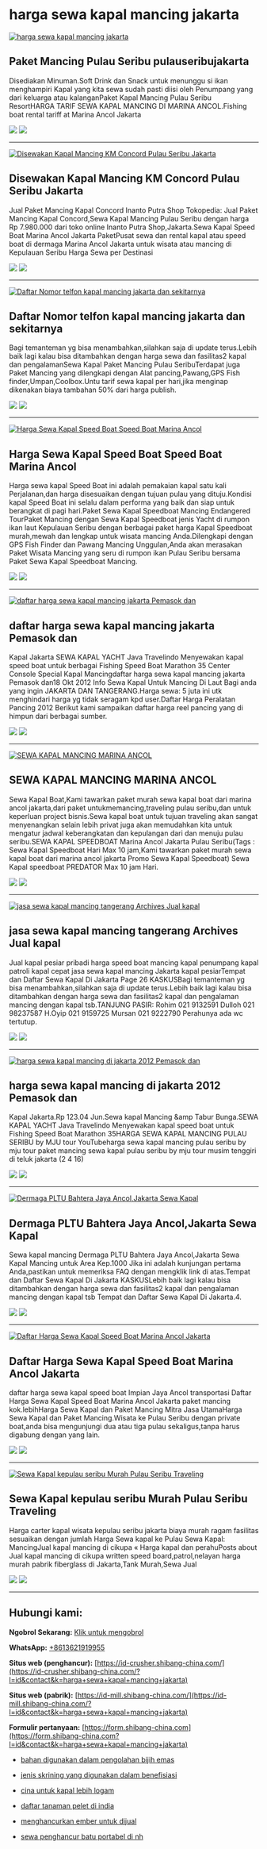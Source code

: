 # harga sewa kapal mancing jakarta

<a href="https://swt.shibang-china.com/?l=id&img&k=harga+sewa+kapal+mancing+jakarta" target="_blank">![harga sewa kapal mancing jakarta](http://static.shibang-china.com/all-800x300/100.jpg)</a>

## Paket Mancing Pulau Seribu pulauseribujakarta
Disediakan Minuman.Soft Drink dan Snack untuk menunggu si ikan menghampiri Kapal yang kita sewa sudah pasti diisi oleh Penumpang yang dari keluarga atau kalanganPaket Kapal Mancing Pulau Seribu ResortHARGA TARIF SEWA KAPAL MANCING DI MARINA ANCOL.Fishing boat rental tariff at Marina Ancol Jakarta


<a href="https://whatsapp.shibangsoft.com/WhatsApp.php" target="_blank" title="WhatsApp">![](http://static.shibang-china.com/icon/whatsapp.png)</a> <a href="https://swt.shibang-china.com/?l=id&icon&k=harga+sewa+kapal+mancing+jakarta" target="_blank">![](http://static.shibang-china.com/icon/chat-id.png)</a>

---

<a href="https://swt.shibang-china.com/?l=id&img&k=harga+sewa+kapal+mancing+jakarta" target="_blank">![Disewakan Kapal Mancing KM Concord Pulau Seribu Jakarta](http://static.shibang-china.com/all-800x300/643.jpg)</a>

## Disewakan Kapal Mancing KM Concord Pulau Seribu Jakarta
Jual Paket Mancing Kapal Concord Inanto Putra Shop Tokopedia: Jual Paket Mancing Kapal Concord,Sewa Kapal Mancing Pulau Seribu dengan harga Rp 7.980.000 dari toko online Inanto Putra Shop,Jakarta.Sewa Kapal Speed Boat Marina Ancol Jakarta PaketPusat sewa dan rental kapal atau speed boat di dermaga Marina Ancol Jakarta untuk wisata atau mancing di Kepulauan Seribu Harga Sewa per Destinasi


<a href="https://whatsapp.shibangsoft.com/WhatsApp.php" target="_blank" title="WhatsApp">![](http://static.shibang-china.com/icon/whatsapp.png)</a> <a href="https://swt.shibang-china.com/?l=id&icon&k=harga+sewa+kapal+mancing+jakarta" target="_blank">![](http://static.shibang-china.com/icon/chat-id.png)</a>

---

<a href="https://swt.shibang-china.com/?l=id&img&k=harga+sewa+kapal+mancing+jakarta" target="_blank">![Daftar Nomor telfon kapal mancing jakarta dan sekitarnya](http://static.shibang-china.com/all-800x300/1038.jpg)</a>

## Daftar Nomor telfon kapal mancing jakarta dan sekitarnya
Bagi temanteman yg bisa menambahkan,silahkan saja di update terus.Lebih baik lagi kalau bisa ditambahkan dengan harga sewa dan fasilitas2 kapal dan pengalamanSewa Kapal Paket Mancing Pulau SeribuTerdapat juga Paket Mancing yang dilengkapi dengan Alat pancing,Pawang,GPS Fish finder,Umpan,Coolbox.Untu tarif sewa kapal per hari,jika menginap dikenakan biaya tambahan 50% dari harga publish.


<a href="https://whatsapp.shibangsoft.com/WhatsApp.php" target="_blank" title="WhatsApp">![](http://static.shibang-china.com/icon/whatsapp.png)</a> <a href="https://swt.shibang-china.com/?l=id&icon&k=harga+sewa+kapal+mancing+jakarta" target="_blank">![](http://static.shibang-china.com/icon/chat-id.png)</a>

---

<a href="https://swt.shibang-china.com/?l=id&img&k=harga+sewa+kapal+mancing+jakarta" target="_blank">![Harga Sewa Kapal Speed Boat Speed Boat Marina Ancol](http://static.shibang-china.com/all-800x300/2.jpg)</a>

## Harga Sewa Kapal Speed Boat Speed Boat Marina Ancol
Harga sewa kapal Speed Boat ini adalah pemakaian kapal satu kali Perjalanan,dan harga disesuaikan dengan tujuan pulau yang dituju.Kondisi kapal Speed Boat ini selalu dalam performa yang baik dan siap untuk berangkat di pagi hari.Paket Sewa Kapal Speedboat Mancing Endangered TourPaket Mancing dengan Sewa Kapal Speedboat jenis Yacht di rumpon ikan laut Kepulauan Seribu dengan berbagai paket harga Kapal Speedboat murah,mewah dan lengkap untuk wisata mancing Anda.Dilengkapi dengan GPS Fish Finder dan Pawang Mancing Unggulan,Anda akan merasakan Paket Wisata Mancing yang seru di rumpon ikan Pulau Seribu bersama Paket Sewa Kapal Speedboat Mancing.


<a href="https://whatsapp.shibangsoft.com/WhatsApp.php" target="_blank" title="WhatsApp">![](http://static.shibang-china.com/icon/whatsapp.png)</a> <a href="https://swt.shibang-china.com/?l=id&icon&k=harga+sewa+kapal+mancing+jakarta" target="_blank">![](http://static.shibang-china.com/icon/chat-id.png)</a>

---

<a href="https://swt.shibang-china.com/?l=id&img&k=harga+sewa+kapal+mancing+jakarta" target="_blank">![daftar harga sewa kapal mancing jakarta Pemasok dan](http://static.shibang-china.com/all-800x300/1472.jpg)</a>

## daftar harga sewa kapal mancing jakarta Pemasok dan
Kapal Jakarta SEWA KAPAL YACHT Java Travelindo Menyewakan kapal speed boat untuk berbagai Fishing Speed Boat Marathon 35 Center Console Special Kapal Mancingdaftar harga sewa kapal mancing jakarta Pemasok dan18 Okt 2012 Info Sewa Kapal Untuk Mancing Di Laut Bagi anda yang ingin JAKARTA DAN TANGERANG.Harga sewa: 5 juta ini utk menghindari harga yg tidak seragam kpd user.Daftar Harga Peralatan Pancing 2012 Berikut kami sampaikan daftar harga reel pancing yang di himpun dari berbagai sumber.


<a href="https://whatsapp.shibangsoft.com/WhatsApp.php" target="_blank" title="WhatsApp">![](http://static.shibang-china.com/icon/whatsapp.png)</a> <a href="https://swt.shibang-china.com/?l=id&icon&k=harga+sewa+kapal+mancing+jakarta" target="_blank">![](http://static.shibang-china.com/icon/chat-id.png)</a>

---

<a href="https://swt.shibang-china.com/?l=id&img&k=harga+sewa+kapal+mancing+jakarta" target="_blank">![SEWA KAPAL MANCING MARINA ANCOL](http://static.shibang-china.com/all-800x300/531.jpg)</a>

## SEWA KAPAL MANCING MARINA ANCOL
Sewa Kapal Boat,Kami tawarkan paket murah sewa kapal boat dari marina ancol jakarta,dari paket untukmemancing,traveling pulau seribu,dan untuk keperluan project bisnis.Sewa kapal boat untuk tujuan traveling akan sangat menyenangkan selain lebih privat juga akan memudahkan kita untuk mengatur jadwal keberangkatan dan kepulangan dari dan menuju pulau seribu.SEWA KAPAL SPEEDBOAT Marina Ancol Jakarta Pulau Seribu(Tags : Sewa Kapal Speedboat Hari Max 10 jam,Kami tawarkan paket murah sewa kapal boat dari marina ancol jakarta Promo Sewa Kapal Speedboat) Sewa Kapal speedboat PREDATOR Max 10 jam Hari.


<a href="https://whatsapp.shibangsoft.com/WhatsApp.php" target="_blank" title="WhatsApp">![](http://static.shibang-china.com/icon/whatsapp.png)</a> <a href="https://swt.shibang-china.com/?l=id&icon&k=harga+sewa+kapal+mancing+jakarta" target="_blank">![](http://static.shibang-china.com/icon/chat-id.png)</a>

---

<a href="https://swt.shibang-china.com/?l=id&img&k=harga+sewa+kapal+mancing+jakarta" target="_blank">![jasa sewa kapal mancing tangerang Archives Jual kapal](http://static.shibang-china.com/all-800x300/829.jpg)</a>

## jasa sewa kapal mancing tangerang Archives Jual kapal
Jual kapal pesiar pribadi harga speed boat mancing kapal penumpang kapal patroli kapal cepat jasa sewa kapal mancing Jakarta kapal pesiarTempat dan Daftar Sewa Kapal Di Jakarta Page 26 KASKUSBagi temanteman yg bisa menambahkan,silahkan saja di update terus.Lebih baik lagi kalau bisa ditambahkan dengan harga sewa dan fasilitas2 kapal dan pengalaman mancing dengan kapal tsb.TANJUNG PASIR: Rohim 021 9132591 Dulloh 021 98237587 H.Oyip 021 9159725 Mursan 021 9222790 Perahunya ada wc tertutup.


<a href="https://whatsapp.shibangsoft.com/WhatsApp.php" target="_blank" title="WhatsApp">![](http://static.shibang-china.com/icon/whatsapp.png)</a> <a href="https://swt.shibang-china.com/?l=id&icon&k=harga+sewa+kapal+mancing+jakarta" target="_blank">![](http://static.shibang-china.com/icon/chat-id.png)</a>

---

<a href="https://swt.shibang-china.com/?l=id&img&k=harga+sewa+kapal+mancing+jakarta" target="_blank">![harga sewa kapal mancing di jakarta 2012 Pemasok dan](http://static.shibang-china.com/all-800x300/408.jpg)</a>

## harga sewa kapal mancing di jakarta 2012 Pemasok dan
Kapal Jakarta.Rp 123.04 Jun.Sewa kapal Mancing &amp Tabur Bunga.SEWA KAPAL YACHT Java Travelindo Menyewakan kapal speed boat untuk Fishing Speed Boat Marathon 35HARGA SEWA KAPAL MANCING PULAU SERIBU by MJU tour YouTubeharga sewa kapal mancing pulau seribu by mju tour paket mancing sewa kapal pulau seribu by mju tour musim tenggiri di teluk jakarta (2 4 16)


<a href="https://whatsapp.shibangsoft.com/WhatsApp.php" target="_blank" title="WhatsApp">![](http://static.shibang-china.com/icon/whatsapp.png)</a> <a href="https://swt.shibang-china.com/?l=id&icon&k=harga+sewa+kapal+mancing+jakarta" target="_blank">![](http://static.shibang-china.com/icon/chat-id.png)</a>

---

<a href="https://swt.shibang-china.com/?l=id&img&k=harga+sewa+kapal+mancing+jakarta" target="_blank">![Dermaga PLTU Bahtera Jaya Ancol,Jakarta Sewa Kapal](http://static.shibang-china.com/all-800x300/744.jpg)</a>

## Dermaga PLTU Bahtera Jaya Ancol,Jakarta Sewa Kapal
Sewa kapal mancing Dermaga PLTU Bahtera Jaya Ancol,Jakarta Sewa Kapal Mancing untuk Area Kep.1000 Jika ini adalah kunjungan pertama Anda,pastikan untuk memeriksa FAQ dengan mengklik link di atas.Tempat dan Daftar Sewa Kapal Di Jakarta KASKUSLebih baik lagi kalau bisa ditambahkan dengan harga sewa dan fasilitas2 kapal dan pengalaman mancing dengan kapal tsb Tempat dan Daftar Sewa Kapal Di Jakarta.4.


<a href="https://whatsapp.shibangsoft.com/WhatsApp.php" target="_blank" title="WhatsApp">![](http://static.shibang-china.com/icon/whatsapp.png)</a> <a href="https://swt.shibang-china.com/?l=id&icon&k=harga+sewa+kapal+mancing+jakarta" target="_blank">![](http://static.shibang-china.com/icon/chat-id.png)</a>

---

<a href="https://swt.shibang-china.com/?l=id&img&k=harga+sewa+kapal+mancing+jakarta" target="_blank">![Daftar Harga Sewa Kapal Speed Boat Marina Ancol Jakarta](http://static.shibang-china.com/all-800x300/587.jpg)</a>

## Daftar Harga Sewa Kapal Speed Boat Marina Ancol Jakarta
daftar harga sewa kapal speed boat Impian Jaya Ancol transportasi Daftar Harga Sewa Kapal Speed Boat Marina Ancol Jakarta paket mancing kok.lebihHarga Sewa Kapal dan Paket Mancing Mitra Jasa UtamaHarga Sewa Kapal dan Paket Mancing.Wisata ke Pulau Seribu dengan private boat,anda bisa mengunjungi dua atau tiga pulau sekaligus,tanpa harus digabung dengan yang lain.


<a href="https://whatsapp.shibangsoft.com/WhatsApp.php" target="_blank" title="WhatsApp">![](http://static.shibang-china.com/icon/whatsapp.png)</a> <a href="https://swt.shibang-china.com/?l=id&icon&k=harga+sewa+kapal+mancing+jakarta" target="_blank">![](http://static.shibang-china.com/icon/chat-id.png)</a>

---

<a href="https://swt.shibang-china.com/?l=id&img&k=harga+sewa+kapal+mancing+jakarta" target="_blank">![Sewa Kapal kepulau seribu Murah Pulau Seribu Traveling](http://static.shibang-china.com/all-800x300/625.jpg)</a>

## Sewa Kapal kepulau seribu Murah Pulau Seribu Traveling
Harga carter kapal wisata kepulau seribu jakarta biaya murah ragam fasilitas sesuaikan dengan jumlah Harga Sewa kapal ke Pulau Sewa Kapal: MancingJual kapal mancing di cikupa « Harga kapal dan perahuPosts about Jual kapal mancing di cikupa written speed board,patrol,nelayan harga murah pabrik fiberglass di Jakarta,Tank Murah,Sewa Jual


<a href="https://whatsapp.shibangsoft.com/WhatsApp.php" target="_blank" title="WhatsApp">![](http://static.shibang-china.com/icon/whatsapp.png)</a> <a href="https://swt.shibang-china.com/?l=id&icon&k=harga+sewa+kapal+mancing+jakarta" target="_blank">![](http://static.shibang-china.com/icon/chat-id.png)</a>

---
## Hubungi kami:

**Ngobrol Sekarang:** [Klik untuk mengobrol](https://swt.shibang-china.com?l=id&contact&k=harga+sewa+kapal+mancing+jakarta)

**WhatsApp:**  [+8613621919955](https://whatsapp.shibangsoft.com/WhatsApp.php)

**Situs web (penghancur):** [https://id-crusher.shibang-china.com/](https://id-crusher.shibang-china.com/?l=id&contact&k=harga+sewa+kapal+mancing+jakarta)

**Situs web (pabrik):** [https://id-mill.shibang-china.com/](https://id-mill.shibang-china.com/?l=id&contact&k=harga+sewa+kapal+mancing+jakarta)

**Formulir pertanyaan:** [https://form.shibang-china.com](https://form.shibang-china.com?l=id&contact&k=harga+sewa+kapal+mancing+jakarta)

* [bahan digunakan dalam pengolahan bijih emas](../32/bahan%20digunakan%20dalam%20pengolahan%20bijih%20emas.md)

* [jenis skrining yang digunakan dalam benefisiasi](../37/jenis%20skrining%20yang%20digunakan%20dalam%20benefisiasi.md)

* [cina untuk kapal lebih logam](../38/cina%20untuk%20kapal%20lebih%20logam.md)

* [daftar tanaman pelet di india](../31/daftar%20tanaman%20pelet%20di%20india.md)

* [menghancurkan ember untuk dijual](../32/menghancurkan%20ember%20untuk%20dijual.md)

* [sewa penghancur batu portabel di nh](../40/sewa%20penghancur%20batu%20portabel%20di%20nh.md)